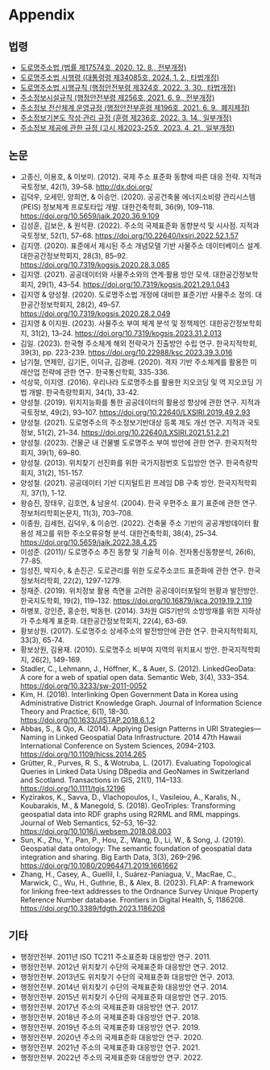 # Appendix

## 법령

- [도로명주소법 (법률 제17574호, 2020. 12. 8., 전부개정)](https://www.law.go.kr/%EB%B2%95%EB%A0%B9/%EB%8F%84%EB%A1%9C%EB%AA%85%EC%A3%BC%EC%86%8C%EB%B2%95)
- [도로명주소법 시행령 (대통령령 제34085호, 2024. 1. 2., 타법개정)](https://www.law.go.kr/%EB%B2%95%EB%A0%B9/%EB%8F%84%EB%A1%9C%EB%AA%85%EC%A3%BC%EC%86%8C%EB%B2%95%EC%8B%9C%ED%96%89%EB%A0%B9)
- [도로명주소법 시행규칙 (행정안전부령 제324호, 2022. 3. 30., 타법개정)](https://www.law.go.kr/%EB%B2%95%EB%A0%B9/%EB%8F%84%EB%A1%9C%EB%AA%85%EC%A3%BC%EC%86%8C%EB%B2%95%EC%8B%9C%ED%96%89%EA%B7%9C%EC%B9%99)
- [주소정보시설규칙 (행정안전부령 제256호, 2021. 6. 9., 전부개정)](https://www.law.go.kr/%EB%B2%95%EB%A0%B9/%EC%A3%BC%EC%86%8C%EC%A0%95%EB%B3%B4%EC%8B%9C%EC%84%A4%EA%B7%9C%EC%B9%99)
- [주소정보 전산체계 운영규정 (행정안전부훈령 제196호, 2021. 6. 9., 폐지제정)](https://www.law.go.kr/admRulLsInfoP.do?admRulSeq=2100000174765)
- [주소정보기본도 작성·관리 규정 (훈령 제236호, 2022. 3. 14., 일부개정)](https://www.law.go.kr/LSW/admRulLsInfoP.do?admRulSeq=2100000201745)
- [주소정보 제공에 관한 규정 (고시 제2023-25호, 2023. 4. 21., 일부개정)](https://www.law.go.kr/LSW//admRulLsInfoP.do?admRulSeq=2100000222420)
## 논문

- 고종신, 이용호, & 이보미. (2012). 국제 주소 표준화 동향에 따른 대응 전략. 지적과 국토정보, 42(1), 39–58. http://dx.doi.org/
- 김덕우, 오세민, 양희연, & 이승언. (2020). 공공건축물 에너지소비량 관리시스템(PEIS) 정보체계 프로토타입 개발. 대한건축학회, 36(9), 109–118. https://doi.org/10.5659/jaik.2020.36.9.109
- 김성훈, 김보은, & 원석환. (2022). 주소의 국제표준화 동향분석 및 시사점. 지적과 국토정보, 52(1), 57–68. https://doi.org/10.22640/lxsiri.2022.52.1.57
- 김지영. (2020). 표준에서 제시된 주소 개념모델 기반 사물주소 데이터베이스 설계. 대한공간정보학회지, 28(3), 85–92. https://doi.org/10.7319/kogsis.2020.28.3.085
- 김지영. (2021). 공공데이터와 사물주소와의 연계·활용 방안 모색. 대한공간정보학회지, 29(1), 43–54. https://doi.org/10.7319/kogsis.2021.29.1.043
- 김지영 & 양성철. (2020). 도로명주소법 개정에 대비한 표준기반 사물주소 정의. 대한공간정보학회지, 28(2), 49–57. https://doi.org/10.7319/kogsis.2020.28.2.049
- 김지영 & 이지원. (2023). 사물주소 부여 체계 분석 및 정책제언. 대한공간정보학회지, 31(2), 13–24. https://doi.org/10.7319/kogsis.2023.31.2.013
- 김일. (2023). 한국형 주소체계 해외 전략국가 진출방안 수립 연구. 한국지적학회, 39(3), pp. 223-239. https://doi.org/10.22988/ksc.2023.39.3.016
- 남기철, 연제민, 김기돈, 이덕규, 김경배. (2020). 격자 기반 주소체계를 활용한 미래산업 전략에 관한 연구. 한국통신학회, 335-336.
- 석상묵, 이지영. (2016). 우리나라 도로명주소를 활용한 지오코딩 및 역 지오코딩 기법 개발. 한국측량학회지, 34(1), 33-42.
- 양성철. (2019). 위치지능화를 통한 공공데이터의 활용성 향상에 관한 연구. 지적과 국토정보, 49(2), 93–107. https://doi.org/10.22640/LXSIRI.2019.49.2.93
- 양성철. (2021). 도로명주소의 주소정보기반대상 등록 제도 개선 연구. 지적과 국토정보, 51(2), 21–34. https://doi.org/10.22640/LXSIRI.2021.51.2.21
- 양성철. (2023). 건물군 내 건물별 도로명주소 부여 방안에 관한 연구. 한국지적학회지, 39(1), 69–80.
- 양성철. (2013). 위치찾기 선진화를 위한 국가지점번호 도입방안 연구. 한국측량학회지, 31(2), 151-157.
- 양성철. (2021). 공공데이터 기반 디지털트윈 프레임 DB 구축 방안. 한국지적학회지, 37(1), 1-12.
- 왕승진, 장태우, 김호연, & 남윤석. (2004). 한국 우편주소 표기 표준에 관한 연구. 정보처리학회논문지, 11(3), 703–708.
- 이종원, 김세헌, 김덕우, & 이승언. (2022). 건축물 주소 기반의 공공개방데이터 활용성 제고를 위한 주소오류유형 분석. 대한건축학회, 38(4), 25–34. https://doi.org/10.5659/jaik.2022.38.4.25
- 이성준. (2011)/ 도로명주소 추진 동향 및 기술적 이슈. 전자통신동향분석, 26(6), 77-85.
- 임성진, 박지수, & 손진곤. 도로관리를 위한 도로주소코드 표준화에 관한 연구. 한국정보처리학회, 22(2), 1297-1279.
- 정재준. (2019). 위치정보 활용 측면을 고려한 공공데이터포털의 현황과 발전방안. 한국지도학회, 19(2), 119–132. https://doi.org/10.16879/jkca.2019.19.2.119
- 하병포, 강인준, 홍순헌, 박동현. (2014). 3차원 GIS기반의 소방방재를 위한 지하상가 주소체계 표준화. 대한공간정보학회지, 22(4), 63-69.
- 황보상원. (2017). 도로명주소 상세주소의 발전방안에 관한 연구. 한국지적학회지, 33(3), 65-74.
- 황보상원, 김용재. (2010). 도로명주소 비부여 지역의 위치표시 방안. 한국지적학회지, 26(2), 149-169.
- Stadler, C., Lehmann, J., Höffner, K., & Auer, S. (2012). LinkedGeoData: A core for a web of spatial open data. Semantic Web, 3(4), 333–354. https://doi.org/10.3233/sw-2011-0052
- Kim, H. (2018). Interlinking Open Government Data in Korea using Administrative District Knowledge Graph. Journal of Information Science Theory and Practice, 6(1), 18–30. https://doi.org/10.1633/JISTAP.2018.6.1.2
- Abbas, S., & Ojo, A. (2014). Applying Design Patterns in URI Strategies—Naming in Linked Geospatial Data Infrastructure. 2014 47th Hawaii International Conference on System Sciences, 2094–2103. https://doi.org/10.1109/hicss.2014.265
- Grütter, R., Purves, R. S., & Wotruba, L. (2017). Evaluating Topological Queries in Linked Data Using DBpedia and GeoNames in Switzerland and Scotland. Transactions in GIS, 21(1), 114–133. https://doi.org/10.1111/tgis.12196
- Kyzirakos, K., Savva, D., Vlachopoulos, I., Vasileiou, A., Karalis, N., Koubarakis, M., & Manegold, S. (2018). GeoTriples: Transforming geospatial data into RDF graphs using R2RML and RML mappings. Journal of Web Semantics, 52–53, 16–32. https://doi.org/10.1016/j.websem.2018.08.003
- Sun, K., Zhu, Y., Pan, P., Hou, Z., Wang, D., Li, W., & Song, J. (2019). Geospatial data ontology: The semantic foundation of geospatial data integration and sharing. Big Earth Data, 3(3), 269–296. https://doi.org/10.1080/20964471.2019.1661662
- Zhang, H., Casey, A., Guellil, I., Suárez-Paniagua, V., MacRae, C., Marwick, C., Wu, H., Guthrie, B., & Alex, B. (2023). FLAP: A framework for linking free-text addresses to the Ordnance Survey Unique Property Reference Number database. Frontiers in Digital Health, 5, 1186208. https://doi.org/10.3389/fdgth.2023.1186208

## 기타

- 행정안전부. 2011년 ISO TC211 주소표준화 대응방안 연구. 2011.
- 행정안전부. 2012년 위치찾기 수단의 국제표준화 대응방안 연구. 2012.
- 행정안전부. 2013년도 위치찾기 수단의 국제표준화 대응방안 연구. 2013.
- 행정안전부. 2014년 위치찾기 수단의 국제표준화 대응방안 연구. 2014.
- 행정안전부. 2015년 위치찾기 수단의 국제표준화 대응방안 연구. 2015.
- 행정안전부. 2017년 주소의 국제표준화 대응방안 연구. 2017.
- 행정안전부. 2018년 주소의 국제표준화 대응방안 연구. 2018.
- 행정안전부. 2019년 주소의 국제표준화 대응방안 연구. 2019.
- 행정안전부. 2020년 주소의 국제표준화 대응방안 연구. 2020.
- 행정안전부. 2021년 주소의 국제표준화 대응방안 연구. 2021.
- 행정안전부. 2022년 주소의 국제표준화 대응방안 연구. 2022.
